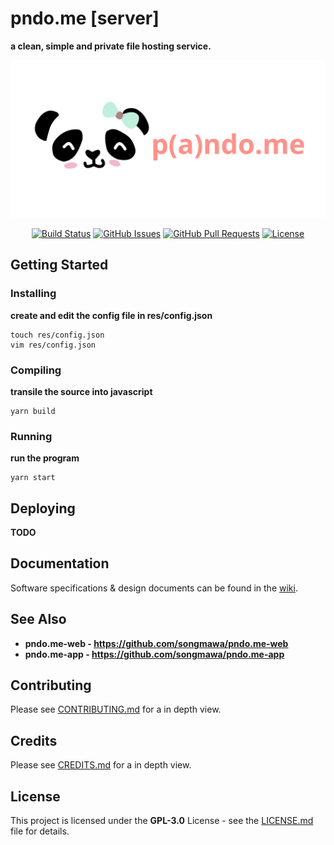 # **pndo.me [server]**

**a clean, simple and private file hosting service.**

![project logo|banner](res/repo/banner.svg "pndo.me banner")

<div align="center">

  [![Build Status](https://travis-ci.com/songmawa/pndo.me-server.svg?branch=master)](https://travis-ci.com/songmawa/pndo.me-server)
  [![GitHub Issues](https://img.shields.io/github/issues/songmawa/pndo.me-server.svg)](https://github.com/songmawa/pndo.me-server/issues)
  [![GitHub Pull Requests](https://img.shields.io/github/issues-pr/songmawa/pndo.me-server.svg)](https://github.com/songmawa/pndo.me-server/pulls)
  [![License](https://img.shields.io/badge/license-MIT-blue.svg)](/LICENSE)

</div>

## Getting Started

### Installing

**create and edit the config file in res/config.json**

```
touch res/config.json
vim res/config.json
```


### Compiling

**transile the source into javascript**

```
yarn build
```

### Running

**run the program**

```
yarn start
```

## Deploying

**TODO**

## Documentation

Software specifications & design documents can be found in the [wiki](/wiki).

## See Also

- **pndo.me-web - https://github.com/songmawa/pndo.me-web**
- **pndo.me-app - https://github.com/songmawa/pndo.me-app**

## Contributing

Please see [CONTRIBUTING.md](CONTRIBUTING.md) for a in depth view.

## Credits

Please see [CREDITS.md](CREDITS.md) for a in depth view.

## License

This project is licensed under the **GPL-3.0** License - see the [LICENSE.md](LICENSE.md) file for details.
